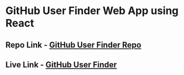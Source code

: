  # GitHub User Finder Web App using React

 ## Repo Link - [GitHub User Finder Repo](https://github.com/MadhavSahi/FullStack-JavaScript-2022-23/tree/main/PlacementProgramAssignment_MadhavSahi/WebDev-08/Ans-09/github-user-finder "Repo Link")
 ## Live Link - [GitHub User Finder](https://github-user-finder-react-madhavsahi.netlify.app/ "Live Link")